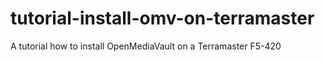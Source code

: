 # tutorial-install-omv-on-terramaster
A tutorial how to install OpenMediaVault on a Terramaster F5-420
